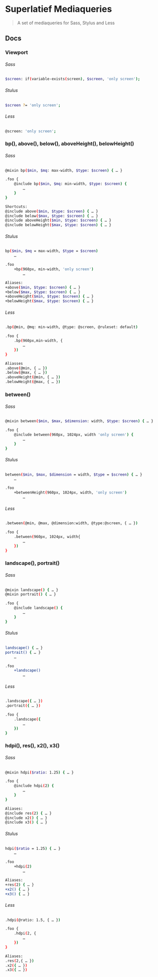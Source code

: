 # Superlatief Mediaqueries

> A set of mediaqueries for Sass, Stylus and Less

## Docs


### Viewport

###### Sass
```sh
$screen: if(variable-exists(screen), $screen, 'only screen');
```

###### Stulus
```sh
$screen ?= 'only screen';
```

###### Less
```sh
@screen: 'only screen';
```


### bp(), above(), below(), aboveHeight(), belowHeight()

###### Sass
```sh
@mixin bp($min, $mq: max-width, $type: $screen) { … }

.foo {
	@include bp($min, $mq: min-width, $type: $screen) {
		…
	}
}

Shortcuts:
@include above($min, $type: $screen) { … }
@include below($max, $type: $screen) { … }
@include aboveHeight($min, $type: $screen) { … }
@include belowHeight($max, $type: $screen) { … }
```

###### Stulus
```sh
bp($min, $mq = max-width, $type = $screen)
	…

.foo
	+bp(960px, min-width, 'only screen')
		…

Aliases:
+above($min, $type: $screen) { … }
+below($max, $type: $screen) { … }
+aboveHeight($min, $type: $screen) { … }
+belowHeight($max, $type: $screen) { … }
```

###### Less
```sh
.bp(@min, @mq: min-width, @type: @screen, @ruleset: default)

.foo {
	.bp(960px,min-width, {
		…
	})
}

Aliasses
.above(@min, { … })
.below(@max, { … })
.aboveHeight(@min, { … })
.belowHeight(@max, { … })
```

### between()

###### Sass
```sh
@mixin between($min, $max, $dimension: width, $type: $screen) { … }

.foo {
	@include between(960px, 1024px, width 'only screen') {
		…
	}
}
```

###### Stulus
```sh
between($min, $max, $dimension = width, $type = $screen) { … }
	…

.foo
	+betweenHeight(960px, 1024px, width, 'only screen')
		…
```

###### Less
```sh
.between(@min, @max, @dimension:width, @type:@screen, { … })

.foo {
	.between(960px, 1024px, width{
		…
	})
}
```


### landscape(), portrait()

###### Sass
```sh
@mixin landscape() { … }
@mixin portrait() { … }

.foo {
	@include landscape() {
		…
	}
}
```

###### Stulus
```sh
landscape() { … }
portrait() { … }
	…

.foo
	+landscape()
		…
```

###### Less
```sh
.landscape({ … })
.portrait({ … })

.foo {
	.landscape({
		…
	})
}
```


### hdpi(), res(), x2(), x3()

###### Sass
```sh
@mixin hdpi($ratio: 1.25) { … }

.foo {
	@include hdpi(2) {
		…
	}
}

Aliases:
@include res(2) { … }
@include x2() { … }
@include x3() { … }
```

###### Stulus
```sh
hdpi($ratio = 1.25) { … }
	…

.foo
	+hdpi(2)
		…

Aliases:
+res(2) { … }
+x2() { … }
+x3() { … }
```

###### Less
```sh
.hdpi(@ratio: 1.5, { … })

.foo {
	.hdpi(2, {
		…
	})
}

Aliases:
.res(2,{ … })
.x2({ … })
.x3({ … })
```